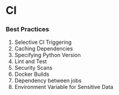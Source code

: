 # CI

### Best Practices

1. Selective CI Triggering
2. Caching Dependencies
3. Specifying Python Version
4. Lint and Test
5. Security Scans
6. Docker Builds
7. Dependency between jobs
8. Environment Variable for Sensitive Data
